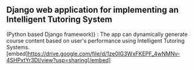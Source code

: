 ## Django web application for implementing an Intelligent Tutoring System
(Python based Django framework)} : The app can dynamically generate course content based on user's performance using Intelligent Tutoring Systems.
[embed]https://drive.google.com/file/d/1ze0IG3WxFKEPF_4wNMNv-4SHPxtYr3Dl/view?usp=sharing[/embed]
